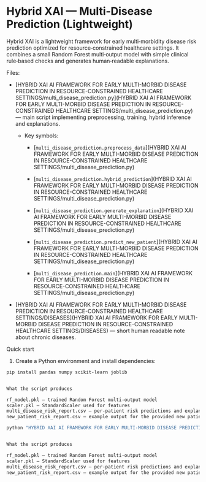 # Hybrid XAI — Multi‑Disease Prediction (Lightweight)

Hybrid XAI is a lightweight framework for early multi‑morbidity disease risk prediction optimized for resource‑constrained healthcare settings. It combines a small Random Forest multi‑output model with simple clinical rule‑based checks and generates human‑readable explanations.


Files:
- [HYBRID XAI AI FRAMEWORK FOR EARLY MULTI-MORBID DISEASE PREDICTION IN RESOURCE-CONSTRAINED HEALTHCARE SETTINGS/multi_disease_prediction.py](HYBRID XAI AI FRAMEWORK FOR EARLY MULTI-MORBID DISEASE PREDICTION IN RESOURCE-CONSTRAINED HEALTHCARE SETTINGS/multi_disease_prediction.py) — main script implementing preprocessing, training, hybrid inference and explanations.

  - Key symbols:

    - [`multi_disease_prediction.preprocess_data`](HYBRID XAI AI FRAMEWORK FOR EARLY MULTI-MORBID DISEASE PREDICTION IN RESOURCE-CONSTRAINED HEALTHCARE SETTINGS/multi_disease_prediction.py)

    - [`multi_disease_prediction.hybrid_prediction`](HYBRID XAI AI FRAMEWORK FOR EARLY MULTI-MORBID DISEASE PREDICTION IN RESOURCE-CONSTRAINED HEALTHCARE SETTINGS/multi_disease_prediction.py)

    - [`multi_disease_prediction.generate_explanation`](HYBRID XAI AI FRAMEWORK FOR EARLY MULTI-MORBID DISEASE PREDICTION IN RESOURCE-CONSTRAINED HEALTHCARE SETTINGS/multi_disease_prediction.py)

    - [`multi_disease_prediction.predict_new_patient`](HYBRID XAI AI FRAMEWORK FOR EARLY MULTI-MORBID DISEASE PREDICTION IN RESOURCE-CONSTRAINED HEALTHCARE SETTINGS/multi_disease_prediction.py)

    - [`multi_disease_prediction.main`](HYBRID XAI AI FRAMEWORK FOR EARLY MULTI-MORBID DISEASE PREDICTION IN RESOURCE-CONSTRAINED HEALTHCARE SETTINGS/multi_disease_prediction.py)

- [HYBRID XAI AI FRAMEWORK FOR EARLY MULTI-MORBID DISEASE PREDICTION IN RESOURCE-CONSTRAINED HEALTHCARE SETTINGS/DISEASES](HYBRID XAI AI FRAMEWORK FOR EARLY MULTI-MORBID DISEASE PREDICTION IN RESOURCE-CONSTRAINED HEALTHCARE SETTINGS/DISEASES) — short human readable note about chronic diseases.


Quick start

1. Create a Python environment and install dependencies:
```sh
pip install pandas numpy scikit-learn joblib


What the script produces

rf_model.pkl — trained Random Forest multi‑output model
scaler.pkl — StandardScaler used for features
multi_disease_risk_report.csv — per‑patient risk predictions and explanations for the test set
new_patient_risk_report.csv — example output for the provided new patient

python "HYBRID XAI AI FRAMEWORK FOR EARLY MULTI-MORBID DISEASE PREDICTION IN RESOURCE-CONSTRAINED HEALTHCARE SETTINGS/multi_disease_prediction.py"


What the script produces

rf_model.pkl — trained Random Forest multi‑output model
scaler.pkl — StandardScaler used for features
multi_disease_risk_report.csv — per‑patient risk predictions and explanations for the test set
new_patient_risk_report.csv — example output for the provided new patient
